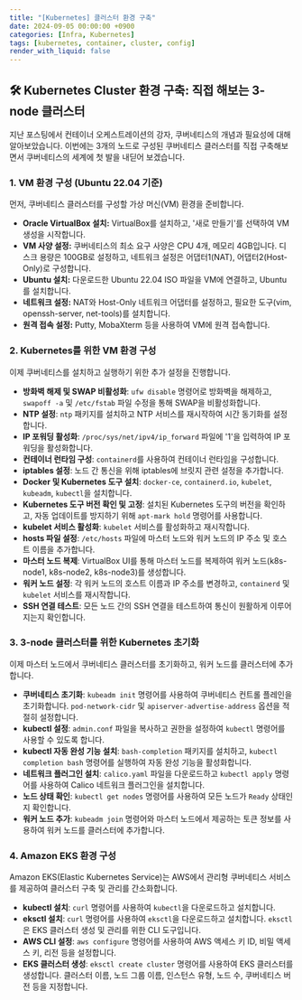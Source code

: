 ```yaml
---
title: "[Kubernetes] 클러스터 환경 구축"
date: 2024-09-05 00:00:00 +0900
categories: [Infra, Kubernetes]
tags: [kubernetes, container, cluster, config]
render_with_liquid: false
---
```


## 🛠️ Kubernetes Cluster 환경 구축: 직접 해보는 3-node 클러스터

지난 포스팅에서 컨테이너 오케스트레이션의 강자, 쿠버네티스의 개념과 필요성에 대해 알아보았습니다. 이번에는 3개의 노드로 구성된 쿠버네티스 클러스터를 직접 구축해보면서 쿠버네티스의 세계에 첫 발을 내딛어 보겠습니다.

### 1. VM 환경 구성 (Ubuntu 22.04 기준)

먼저, 쿠버네티스 클러스터를 구성할 가상 머신(VM) 환경을 준비합니다.

- **Oracle VirtualBox 설치:** VirtualBox를 설치하고, '새로 만들기'를 선택하여 VM 생성을 시작합니다.
- **VM 사양 설정:** 쿠버네티스의 최소 요구 사양은 CPU 4개, 메모리 4GB입니다. 디스크 용량은 100GB로 설정하고, 네트워크 설정은 어댑터1(NAT), 어댑터2(Host-Only)로 구성합니다.
- **Ubuntu 설치:** 다운로드한 Ubuntu 22.04 ISO 파일을 VM에 연결하고, Ubuntu를 설치합니다.
- **네트워크 설정:** NAT와 Host-Only 네트워크 어댑터를 설정하고, 필요한 도구(vim, openssh-server, net-tools)를 설치합니다.
- **원격 접속 설정:** Putty, MobaXterm 등을 사용하여 VM에 원격 접속합니다.

### 2. Kubernetes를 위한 VM 환경 구성

이제 쿠버네티스를 설치하고 실행하기 위한 추가 설정을 진행합니다.

- **방화벽 해제 및 SWAP 비활성화**: `ufw disable` 명령어로 방화벽을 해제하고, `swapoff -a` 및 `/etc/fstab` 파일 수정을 통해 SWAP을 비활성화합니다.
- **NTP 설정**: `ntp` 패키지를 설치하고 NTP 서비스를 재시작하여 시간 동기화를 설정합니다.
- **IP 포워딩 활성화**: `/proc/sys/net/ipv4/ip_forward` 파일에 '1'을 입력하여 IP 포워딩을 활성화합니다.
- **컨테이너 런타임 구성**: `containerd`를 사용하여 컨테이너 런타임을 구성합니다.
- **iptables 설정**: 노드 간 통신을 위해 iptables에 브릿지 관련 설정을 추가합니다.
- **Docker 및 Kubernetes 도구 설치**: `docker-ce`, `containerd.io`, `kubelet`, `kubeadm`, `kubectl`을 설치합니다.
- **Kubernetes 도구 버전 확인 및 고정**: 설치된 Kubernetes 도구의 버전을 확인하고, 자동 업데이트를 방지하기 위해 `apt-mark hold` 명령어를 사용합니다.
- **kubelet 서비스 활성화**: `kubelet` 서비스를 활성화하고 재시작합니다.
- **hosts 파일 설정**: `/etc/hosts` 파일에 마스터 노드와 워커 노드의 IP 주소 및 호스트 이름을 추가합니다.
- **마스터 노드 복제**: VirtualBox UI를 통해 마스터 노드를 복제하여 워커 노드(k8s-node1, k8s-node2, k8s-node3)를 생성합니다.
- **워커 노드 설정**: 각 워커 노드의 호스트 이름과 IP 주소를 변경하고, `containerd` 및 `kubelet` 서비스를 재시작합니다.
- **SSH 연결 테스트**: 모든 노드 간의 SSH 연결을 테스트하여 통신이 원활하게 이루어지는지 확인합니다.

### 3. 3-node 클러스터를 위한 Kubernetes 초기화

이제 마스터 노드에서 쿠버네티스 클러스터를 초기화하고, 워커 노드를 클러스터에 추가합니다.

- **쿠버네티스 초기화**: `kubeadm init` 명령어를 사용하여 쿠버네티스 컨트롤 플레인을 초기화합니다. `pod-network-cidr` 및 `apiserver-advertise-address` 옵션을 적절히 설정합니다.
- **kubectl 설정**: `admin.conf` 파일을 복사하고 권한을 설정하여 `kubectl` 명령어를 사용할 수 있도록 합니다.
- **kubectl 자동 완성 기능 설치**: `bash-completion` 패키지를 설치하고, `kubectl completion bash` 명령어를 실행하여 자동 완성 기능을 활성화합니다.
- **네트워크 플러그인 설치**: `calico.yaml` 파일을 다운로드하고 `kubectl apply` 명령어를 사용하여 Calico 네트워크 플러그인을 설치합니다.
- **노드 상태 확인**: `kubectl get nodes` 명령어를 사용하여 모든 노드가 `Ready` 상태인지 확인합니다.
- **워커 노드 추가**: `kubeadm join` 명령어와 마스터 노드에서 제공하는 토큰 정보를 사용하여 워커 노드를 클러스터에 추가합니다.

### 4. Amazon EKS 환경 구성

Amazon EKS(Elastic Kubernetes Service)는 AWS에서 관리형 쿠버네티스 서비스를 제공하여 클러스터 구축 및 관리를 간소화합니다.

- **kubectl 설치**: `curl` 명령어를 사용하여 `kubectl`을 다운로드하고 설치합니다.
- **eksctl 설치**: `curl` 명령어를 사용하여 `eksctl`을 다운로드하고 설치합니다. `eksctl`은 EKS 클러스터 생성 및 관리를 위한 CLI 도구입니다.
- **AWS CLI 설정**: `aws configure` 명령어를 사용하여 AWS 액세스 키 ID, 비밀 액세스 키, 리전 등을 설정합니다.
- **EKS 클러스터 생성**: `eksctl create cluster` 명령어를 사용하여 EKS 클러스터를 생성합니다. 클러스터 이름, 노드 그룹 이름, 인스턴스 유형, 노드 수, 쿠버네티스 버전 등을 지정합니다.
